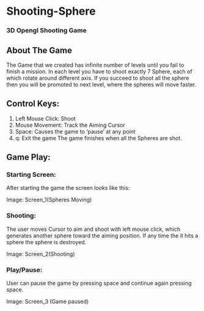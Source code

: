 # Shooting-Sphere
### 3D Opengl Shooting Game

## About The Game
The Game that we created has infinite number of levels until you fail to finish a mission.  In each level you have to shoot exactly 7 Sphere, each of which rotate around different axis. If you succeed to shoot all the sphere then you will be promoted to next level, where the spheres will move faster.

## Control Keys:
1. Left Mouse Click: Shoot
2. Mouse Movement: Track the Aiming Cursor
3. Space: Causes the game to ‘pause’ at any point
4. q: Exit the game
The game finishes when all the Spheres are shot.

## Game Play:
### Starting Screen:
After starting the game the screen looks like this:

Image: Screen_1(Spheres Moving)

### Shooting:
The user moves Cursor to aim and shoot with left mouse click, which generates another sphere toward the aiming position. If any time the it hits a sphere the sphere is destroyed.

Image: Screen_2(Shooting)

### Play/Pause:
User can pause the game by pressing space and continue again pressing space.

Image: Screen_3 (Game paused)
